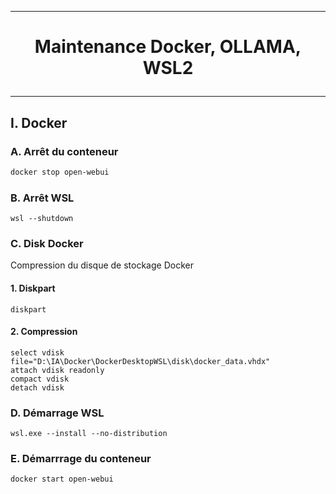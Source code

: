 ---------------------------------------------------------------------------------------------------------------------------------------------------------------
# <p align='center'> Maintenance Docker, OLLAMA, WSL2 </p> 
---------------------------------------------------------------------------------------------------------------------------------------------------------------
## I. Docker
### A. Arrêt du conteneur
```bash
docker stop open-webui
```

### B. Arrêt WSL
```
wsl --shutdown
```

### C. Disk Docker
Compression du disque de stockage Docker
#### 1. Diskpart
```
diskpart
```
#### 2. Compression
```
select vdisk file="D:\IA\Docker\DockerDesktopWSL\disk\docker_data.vhdx"
attach vdisk readonly
compact vdisk
detach vdisk
```

### D. Démarrage WSL
```
wsl.exe --install --no-distribution
```

### E. Démarrrage du conteneur
```bash
docker start open-webui
```
